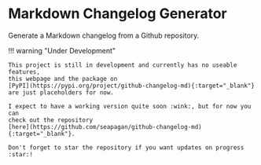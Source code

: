 # Markdown Changelog Generator

Generate a Markdown changelog from a Github repository.

!!! warning "Under Development"

    This project is still in development and currently has no useable features,
    this webpage and the package on
    [PyPI](https://pypi.org/project/github-changelog-md){:target="_blank"}
    are just placeholders for now.

    I expect to have a working version quite soon :wink:, but for now you can
    check out the repository
    [here](https://github.com/seapagan/github-changelog-md){:target="_blank"}.

    Don't forget to star the repository if you want updates on progress :star:!
